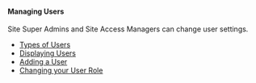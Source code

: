 #### Managing Users

Site Super Admins and Site Access Managers can change user settings.

- [Types of Users](#types-of-users)
- [Displaying Users](#displaying-users)
- [Adding a User](#adding-a-user)
- [Changing your User Role](#changing-your-user-role)



